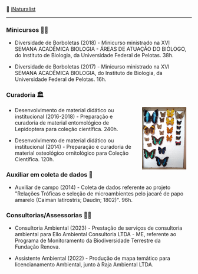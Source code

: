 
🦋 [iNaturalist](https://www.inaturalist.org/people/1919964) 

---
### Minicursos 👩‍🏫
* Diversidade de Borboletas (2018) - Minicurso ministrado na XVI SEMANA ACADÊMICA BIOLOGIA - ÁREAS DE ATUAÇÃO DO BIÓLOGO, do Instituto de Biologia, da Universidade Federal de Pelotas. 38h.

* Diversidade de Borboletas (2017) - Minicurso ministrado na XVI SEMANA ACADÊMICA BIOLOGIA, do Instituto de Biologia, da Universidade Federal de Pelotas. 16h.

### Curadoria  🏛️

<img style="padding: 0 15px; float: right;" src="assets/caixa_borbo.png" align="right" width="120">

* Desenvolvimento de material didático ou institucional (2016-2018) - Preparação e curadoria de material entomológico de Lepidoptera para coleção científica. 240h. 

* Desenvolvimento de material didático ou institucional (2014) - Preparação e curadoria de material osteológico ornitológico para Coleção Científica. 120h.

### Auxiliar em coleta de dados 🔬
* Auxiliar de campo (2014) - Coleta de dados referente ao projeto "Relações Tróficas e seleção de microambientes pelo jacaré de papo amarelo (Caiman latirostris; Daudin; 1802)". 96h.

### Consultorias/Assessorias 👩‍💻
* Consultoria Ambiental (2023) - Prestação de serviços de consultoria ambiental para Ello Ambiental Consultoria LTDA - ME, referente ao Programa de Monitoramento da Biodiversidade Terrestre da Fundação Renova.

* Assistente Ambiental (2022) - Produção de mapa temático para licencianamento Ambiental, junto à Raja Ambiental LTDA.
